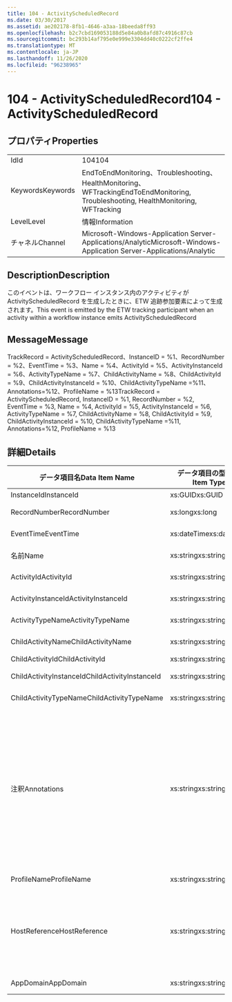 ```yaml
---
title: 104 - ActivityScheduledRecord
ms.date: 03/30/2017
ms.assetid: ae202178-8fb1-4646-a3aa-18beeda8ff93
ms.openlocfilehash: b2c7cbd169053188d5e84a0b8afd87c4916c87cb
ms.sourcegitcommit: bc293b14af795e0e999e3304dd40c0222cf2ffe4
ms.translationtype: MT
ms.contentlocale: ja-JP
ms.lasthandoff: 11/26/2020
ms.locfileid: "96238965"
---
```

# <a name="104---activityscheduledrecord"></a><span data-ttu-id="04b6a-102">104 - ActivityScheduledRecord</span><span class="sxs-lookup"><span data-stu-id="04b6a-102">104 - ActivityScheduledRecord</span></span>

## <a name="properties"></a><span data-ttu-id="04b6a-103">プロパティ</span><span class="sxs-lookup"><span data-stu-id="04b6a-103">Properties</span></span>  
  
|||  
|-|-|  
|<span data-ttu-id="04b6a-104">Id</span><span class="sxs-lookup"><span data-stu-id="04b6a-104">Id</span></span>|<span data-ttu-id="04b6a-105">104</span><span class="sxs-lookup"><span data-stu-id="04b6a-105">104</span></span>|  
|<span data-ttu-id="04b6a-106">Keywords</span><span class="sxs-lookup"><span data-stu-id="04b6a-106">Keywords</span></span>|<span data-ttu-id="04b6a-107">EndToEndMonitoring、Troubleshooting、HealthMonitoring、WFTracking</span><span class="sxs-lookup"><span data-stu-id="04b6a-107">EndToEndMonitoring, Troubleshooting, HealthMonitoring, WFTracking</span></span>|  
|<span data-ttu-id="04b6a-108">Level</span><span class="sxs-lookup"><span data-stu-id="04b6a-108">Level</span></span>|<span data-ttu-id="04b6a-109">情報</span><span class="sxs-lookup"><span data-stu-id="04b6a-109">Information</span></span>|  
|<span data-ttu-id="04b6a-110">チャネル</span><span class="sxs-lookup"><span data-stu-id="04b6a-110">Channel</span></span>|<span data-ttu-id="04b6a-111">Microsoft-Windows-Application Server-Applications/Analytic</span><span class="sxs-lookup"><span data-stu-id="04b6a-111">Microsoft-Windows-Application Server-Applications/Analytic</span></span>|  
  
## <a name="description"></a><span data-ttu-id="04b6a-112">Description</span><span class="sxs-lookup"><span data-stu-id="04b6a-112">Description</span></span>  

 <span data-ttu-id="04b6a-113">このイベントは、ワークフロー インスタンス内のアクティビティが ActivityScheduledRecord を生成したときに、ETW 追跡参加要素によって生成されます。</span><span class="sxs-lookup"><span data-stu-id="04b6a-113">This event is emitted by the ETW tracking participant when an activity within a workflow instance emits ActivityScheduledRecord</span></span>  
  
## <a name="message"></a><span data-ttu-id="04b6a-114">Message</span><span class="sxs-lookup"><span data-stu-id="04b6a-114">Message</span></span>  

 <span data-ttu-id="04b6a-115">TrackRecord = ActivityScheduledRecord、InstanceID = %1、RecordNumber = %2、EventTime = %3、Name = %4、ActivityId = %5、ActivityInstanceId = %6、ActivityTypeName = %7、ChildActivityName = %8、ChildActivityId = %9、ChildActivityInstanceId = %10、ChildActivityTypeName =%11、Annotations=%12、ProfileName = %13</span><span class="sxs-lookup"><span data-stu-id="04b6a-115">TrackRecord = ActivityScheduledRecord, InstanceID = %1,  RecordNumber = %2, EventTime = %3, Name = %4, ActivityId = %5, ActivityInstanceId = %6, ActivityTypeName = %7, ChildActivityName = %8, ChildActivityId = %9, ChildActivityInstanceId = %10, ChildActivityTypeName =%11, Annotations=%12, ProfileName = %13</span></span>  
  
## <a name="details"></a><span data-ttu-id="04b6a-116">詳細</span><span class="sxs-lookup"><span data-stu-id="04b6a-116">Details</span></span>  
  
|<span data-ttu-id="04b6a-117">データ項目名</span><span class="sxs-lookup"><span data-stu-id="04b6a-117">Data Item Name</span></span>|<span data-ttu-id="04b6a-118">データ項目の型</span><span class="sxs-lookup"><span data-stu-id="04b6a-118">Data Item Type</span></span>|<span data-ttu-id="04b6a-119">Description</span><span class="sxs-lookup"><span data-stu-id="04b6a-119">Description</span></span>|  
|--------------------|--------------------|-----------------|  
|<span data-ttu-id="04b6a-120">InstanceId</span><span class="sxs-lookup"><span data-stu-id="04b6a-120">InstanceId</span></span>|<span data-ttu-id="04b6a-121">xs:GUID</span><span class="sxs-lookup"><span data-stu-id="04b6a-121">xs:GUID</span></span>|<span data-ttu-id="04b6a-122">ワークフローのインスタンス ID</span><span class="sxs-lookup"><span data-stu-id="04b6a-122">The instance id for the workflow</span></span>|  
|<span data-ttu-id="04b6a-123">RecordNumber</span><span class="sxs-lookup"><span data-stu-id="04b6a-123">RecordNumber</span></span>|<span data-ttu-id="04b6a-124">xs:long</span><span class="sxs-lookup"><span data-stu-id="04b6a-124">xs:long</span></span>|<span data-ttu-id="04b6a-125">生成されたレコードのシーケンス番号</span><span class="sxs-lookup"><span data-stu-id="04b6a-125">The sequence number of the emitted record</span></span>|  
|<span data-ttu-id="04b6a-126">EventTime</span><span class="sxs-lookup"><span data-stu-id="04b6a-126">EventTime</span></span>|<span data-ttu-id="04b6a-127">xs:dateTime</span><span class="sxs-lookup"><span data-stu-id="04b6a-127">xs:dateTime</span></span>|<span data-ttu-id="04b6a-128">イベントの生成時刻 (UTC)</span><span class="sxs-lookup"><span data-stu-id="04b6a-128">The time in UTC when the event was emitted</span></span>|  
|<span data-ttu-id="04b6a-129">名前</span><span class="sxs-lookup"><span data-stu-id="04b6a-129">Name</span></span>|<span data-ttu-id="04b6a-130">xs:string</span><span class="sxs-lookup"><span data-stu-id="04b6a-130">xs:string</span></span>|<span data-ttu-id="04b6a-131">子アクティビティをスケジュールしたアクティビティの名前</span><span class="sxs-lookup"><span data-stu-id="04b6a-131">The name of the activity that scheduled the child activity</span></span>|  
|<span data-ttu-id="04b6a-132">ActivityId</span><span class="sxs-lookup"><span data-stu-id="04b6a-132">ActivityId</span></span>|<span data-ttu-id="04b6a-133">xs:string</span><span class="sxs-lookup"><span data-stu-id="04b6a-133">xs:string</span></span>|<span data-ttu-id="04b6a-134">子アクティビティをスケジュールしたアクティビティの ID</span><span class="sxs-lookup"><span data-stu-id="04b6a-134">The id of the activity that scheduled the child activity</span></span>|  
|<span data-ttu-id="04b6a-135">ActivityInstanceId</span><span class="sxs-lookup"><span data-stu-id="04b6a-135">ActivityInstanceId</span></span>|<span data-ttu-id="04b6a-136">xs:string</span><span class="sxs-lookup"><span data-stu-id="04b6a-136">xs:string</span></span>|<span data-ttu-id="04b6a-137">子アクティビティをスケジュールしたアクティビティのインスタンス ID</span><span class="sxs-lookup"><span data-stu-id="04b6a-137">The instance id of the activity that scheduled the child activity</span></span>|  
|<span data-ttu-id="04b6a-138">ActivityTypeName</span><span class="sxs-lookup"><span data-stu-id="04b6a-138">ActivityTypeName</span></span>|<span data-ttu-id="04b6a-139">xs:string</span><span class="sxs-lookup"><span data-stu-id="04b6a-139">xs:string</span></span>|<span data-ttu-id="04b6a-140">操作のキャンセルを要求したアクティビティの型</span><span class="sxs-lookup"><span data-stu-id="04b6a-140">The type of the activity that requested the cancel operation</span></span>|  
|<span data-ttu-id="04b6a-141">ChildActivityName</span><span class="sxs-lookup"><span data-stu-id="04b6a-141">ChildActivityName</span></span>|<span data-ttu-id="04b6a-142">xs:string</span><span class="sxs-lookup"><span data-stu-id="04b6a-142">xs:string</span></span>|<span data-ttu-id="04b6a-143">スケジュール済みアクティビティの名前</span><span class="sxs-lookup"><span data-stu-id="04b6a-143">The name of the scheduled activity</span></span>|  
|<span data-ttu-id="04b6a-144">ChildActivityId</span><span class="sxs-lookup"><span data-stu-id="04b6a-144">ChildActivityId</span></span>|<span data-ttu-id="04b6a-145">xs:string</span><span class="sxs-lookup"><span data-stu-id="04b6a-145">xs:string</span></span>|<span data-ttu-id="04b6a-146">スケジュール済みアクティビティの ID</span><span class="sxs-lookup"><span data-stu-id="04b6a-146">The id of the scheduled activity</span></span>|  
|<span data-ttu-id="04b6a-147">ChildActivityInstanceId</span><span class="sxs-lookup"><span data-stu-id="04b6a-147">ChildActivityInstanceId</span></span>|<span data-ttu-id="04b6a-148">xs:string</span><span class="sxs-lookup"><span data-stu-id="04b6a-148">xs:string</span></span>|<span data-ttu-id="04b6a-149">スケジュール済みアクティビティのインスタンス ID</span><span class="sxs-lookup"><span data-stu-id="04b6a-149">The instance id of the scheduled activity</span></span>|  
|<span data-ttu-id="04b6a-150">ChildActivityTypeName</span><span class="sxs-lookup"><span data-stu-id="04b6a-150">ChildActivityTypeName</span></span>|<span data-ttu-id="04b6a-151">xs:string</span><span class="sxs-lookup"><span data-stu-id="04b6a-151">xs:string</span></span>|<span data-ttu-id="04b6a-152">スケジュール済みアクティビティの型</span><span class="sxs-lookup"><span data-stu-id="04b6a-152">The type of the scheduled activity</span></span>|  
|<span data-ttu-id="04b6a-153">注釈</span><span class="sxs-lookup"><span data-stu-id="04b6a-153">Annotations</span></span>|<span data-ttu-id="04b6a-154">xs:string</span><span class="sxs-lookup"><span data-stu-id="04b6a-154">xs:string</span></span>|<span data-ttu-id="04b6a-155">このイベントに追加された注釈。</span><span class="sxs-lookup"><span data-stu-id="04b6a-155">The annotations that were added to this event.</span></span>  <span data-ttu-id="04b6a-156">値は、annotationValue 形式の xml 要素に格納され \<items> \< item  name = "annotationName" type="System.String"> \</item> \</items> ます。</span><span class="sxs-lookup"><span data-stu-id="04b6a-156">The values are stored in an xml element in the format \<items>\< item  name = "annotationName" type="System.String">annotationValue\</item>\</items>.</span></span>  <span data-ttu-id="04b6a-157">注釈が指定されていない場合、文字列にはが含まれ \<items/> ます。</span><span class="sxs-lookup"><span data-stu-id="04b6a-157">If no annotations are specified then the string contains \<items/>.</span></span> <span data-ttu-id="04b6a-158">ETW イベントのサイズは、ETW バッファーのサイズまたは ETW イベントの最大ペイロードに制限されます。</span><span class="sxs-lookup"><span data-stu-id="04b6a-158">The ETW event size is limited by the ETW buffer size or the max payload for an ETW event.</span></span> <span data-ttu-id="04b6a-159">イベントのサイズが ETW の制限を超えると、注釈が削除され、注釈の値が... に置き換えられて、イベントが切り捨てられます。 \<items> \</items></span><span class="sxs-lookup"><span data-stu-id="04b6a-159">If the size of the event exceeds the ETW limits, then the event is truncated by dropping the annotations and replacing the annotation value with \<items>...\</items>.</span></span>|  
|<span data-ttu-id="04b6a-160">ProfileName</span><span class="sxs-lookup"><span data-stu-id="04b6a-160">ProfileName</span></span>|<span data-ttu-id="04b6a-161">xs:string</span><span class="sxs-lookup"><span data-stu-id="04b6a-161">xs:string</span></span>|<span data-ttu-id="04b6a-162">このイベントを生成した追跡プロファイルの名前</span><span class="sxs-lookup"><span data-stu-id="04b6a-162">The name or the tracking profile that resulted in this event being emitted</span></span>|  
|<span data-ttu-id="04b6a-163">HostReference</span><span class="sxs-lookup"><span data-stu-id="04b6a-163">HostReference</span></span>|<span data-ttu-id="04b6a-164">xs:string</span><span class="sxs-lookup"><span data-stu-id="04b6a-164">xs:string</span></span>|<span data-ttu-id="04b6a-165">Web ホスト サービスの場合は、このフィールドにより、サービスが Web 階層内で一意に識別されます。</span><span class="sxs-lookup"><span data-stu-id="04b6a-165">For web hosted services, this field uniquely identifies the service in the web hierarchy.</span></span>  <span data-ttu-id="04b6a-166">この形式は、' Web サイト名アプリケーションの仮想パス&#124;サービスの仮想パス&#124;ServiceName ' として定義されています。例: ' Default Web Site/電卓 '&#124;&#124;</span><span class="sxs-lookup"><span data-stu-id="04b6a-166">Its format is defined as 'Web Site Name Application Virtual Path&#124;Service Virtual Path&#124;ServiceName' Example: 'Default Web Site/CalculatorApplication&#124;/CalculatorService.svc&#124;CalculatorService'</span></span>|  
|<span data-ttu-id="04b6a-167">AppDomain</span><span class="sxs-lookup"><span data-stu-id="04b6a-167">AppDomain</span></span>|<span data-ttu-id="04b6a-168">xs:string</span><span class="sxs-lookup"><span data-stu-id="04b6a-168">xs:string</span></span>|<span data-ttu-id="04b6a-169">AppDomain.CurrentDomain.FriendlyName で返される文字列。</span><span class="sxs-lookup"><span data-stu-id="04b6a-169">The string returned by AppDomain.CurrentDomain.FriendlyName.</span></span>|
